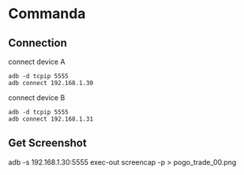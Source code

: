 # Commanda

## Connection

connect device A

```
adb -d tcpip 5555
adb connect 192.168.1.30
```

connect device B

```
adb -d tcpip 5555
adb connect 192.168.1.31
```

## Get Screenshot

adb -s 192.168.1.30:5555 exec-out screencap -p > pogo_trade_00.png
